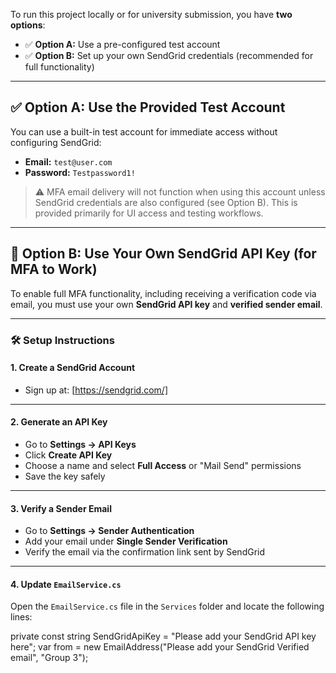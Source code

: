 To run this project locally or for university submission, you have **two options**:

- ✅ **Option A:** Use a pre-configured test account  
- ✅ **Option B:** Set up your own SendGrid credentials (recommended for full functionality)

---

## ✅ Option A: Use the Provided Test Account

You can use a built-in test account for immediate access without configuring SendGrid:

- **Email:** `test@user.com`  
- **Password:** `Testpassword1!`

> ⚠️ MFA email delivery will not function when using this account unless SendGrid credentials are also configured (see Option B). This is provided primarily for UI access and testing workflows.

---

## 🔧 Option B: Use Your Own SendGrid API Key (for MFA to Work)

To enable full MFA functionality, including receiving a verification code via email, you must use your own **SendGrid API key** and **verified sender email**.

---

### 🛠️ Setup Instructions

#### 1. Create a SendGrid Account

- Sign up at: [https://sendgrid.com/]

---

#### 2. Generate an API Key

- Go to **Settings → API Keys**
- Click **Create API Key**
- Choose a name and select **Full Access** or "Mail Send" permissions
- Save the key safely

---

#### 3. Verify a Sender Email

- Go to **Settings → Sender Authentication**
- Add your email under **Single Sender Verification**
- Verify the email via the confirmation link sent by SendGrid

---

#### 4. Update `EmailService.cs`

Open the `EmailService.cs` file in the `Services` folder and locate the following lines:


private const string SendGridApiKey = "Please add your SendGrid API key here";
var from = new EmailAddress("Please add your SendGrid Verified email", "Group 3");
